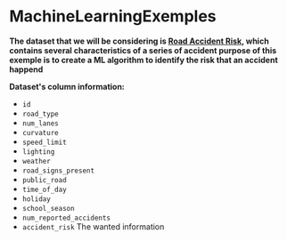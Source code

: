 # MachineLearningExemples

**The dataset that we will be considering is [Road Accident Risk](https://www.kaggle.com/competitions/playground-series-s5e10/data), which contains several characteristics of a series of accident purpose of this exemple is to create a ML algorithm to identify the risk that an accident happend**

**Dataset's column information:**

   - `id`
   - `road_type`
   - `num_lanes`
   - `curvature`
   - `speed_limit`
   - `lighting`
   - `weather`
   - `road_signs_present`
   - `public_road`
   - `time_of_day`
   - `holiday`
   - `school_season`
   - `num_reported_accidents`
   - `accident_risk` The wanted information